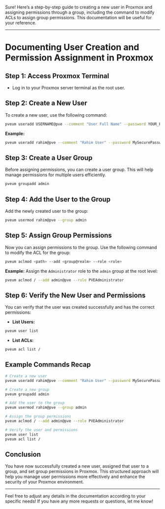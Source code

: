 Sure! Here’s a step-by-step guide to creating a new user in Proxmox and assigning permissions through a group, including the command to modify ACLs to assign group permissions. This documentation will be useful for your reference.

---

# **Documenting User Creation and Permission Assignment in Proxmox**

## **Step 1: Access Proxmox Terminal**
- Log in to your Proxmox server terminal as the root user.

## **Step 2: Create a New User**
To create a new user, use the following command:

```bash
pveum useradd USERNAME@pve --comment "User Full Name" --password YOUR_PASSWORD
```

**Example:**
```bash
pveum useradd rahim@pve --comment "Rahim User" --password MySecurePassword
```

## **Step 3: Create a User Group**
Before assigning permissions, you can create a user group. This will help manage permissions for multiple users efficiently.

```bash
pveum groupadd admin
```

## **Step 4: Add the User to the Group**
Add the newly created user to the group:

```bash
pveum usermod rahim@pve --group admin
```

## **Step 5: Assign Group Permissions**
Now you can assign permissions to the group. Use the following command to modify the ACL for the group:

```bash
pveum aclmod <path> --add <group@realm> --role <role>
```

**Example:**
Assign the `Administrator` role to the `admin` group at the root level:

```bash
pveum aclmod / --add admin@pve --role PVEAdministrator
```

## **Step 6: Verify the New User and Permissions**
You can verify that the user was created successfully and has the correct permissions:

- **List Users:**
```bash
pveum user list
```

- **List ACLs:**
```bash
pveum acl list /
```

## **Example Commands Recap**
```bash
# Create a new user
pveum useradd rahim@pve --comment "Rahim User" --password MySecurePassword

# Create a new group
pveum groupadd admin

# Add the user to the group
pveum usermod rahim@pve --group admin

# Assign the group permissions
pveum aclmod / --add admin@pve --role PVEAdministrator

# Verify the user and permissions
pveum user list
pveum acl list /
```

## **Conclusion**
You have now successfully created a new user, assigned that user to a group, and set group permissions in Proxmox. This structured approach will help you manage user permissions more effectively and enhance the security of your Proxmox environment.

--- 

Feel free to adjust any details in the documentation according to your specific needs! If you have any more requests or questions, let me know!